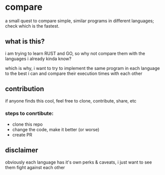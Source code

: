 # compare

a small quest to compare simple, similar programs in different languages; check which is the fastest.

## what is this?
i am trying to learn RUST and GO, so why not compare them with the languages i already kinda know?

which is why, i want to try to implement the same program in each language to the best i can and compare their execution times with each other

## contribution
if anyone finds this cool, feel free to clone, contribute, share, etc

### steps to conrtibute:

* clone this repo
* change the code, make it better (or worse)
* create PR

## disclaimer
obviously each language has it's own perks & caveats, i just want to see them fight against each other
